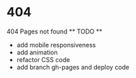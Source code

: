# 404 #
404 Pages not found
** TODO **
- add mobile responsiveness
- add animation
- refactor CSS code
- add branch gh-pages and deploy code
